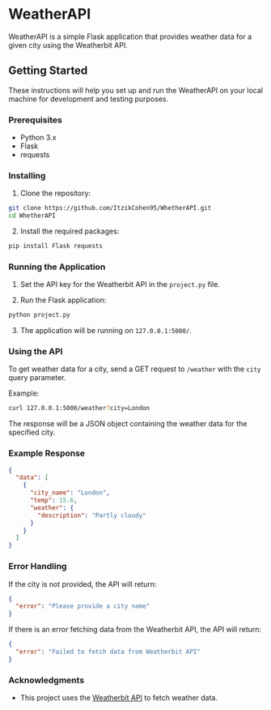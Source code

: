 # WeatherAPI

WeatherAPI is a simple Flask application that provides weather data for a given city using the Weatherbit API.

## Getting Started

These instructions will help you set up and run the WeatherAPI on your local machine for development and testing purposes.

### Prerequisites

- Python 3.x
- Flask
- requests

### Installing

1. Clone the repository:

```bash
git clone https://github.com/ItzikCohen95/WhetherAPI.git
cd WhetherAPI
```

2. Install the required packages:

```bash
pip install Flask requests
```

### Running the Application

1. Set the API key for the Weatherbit API in the `project.py` file.

2. Run the Flask application:

```bash
python project.py
```

3. The application will be running on `127.0.0.1:5000/`.

### Using the API

To get weather data for a city, send a GET request to `/weather` with the `city` query parameter.

Example:

```bash
curl 127.0.0.1:5000/weather?city=London
```

The response will be a JSON object containing the weather data for the specified city.

### Example Response

```json
{
  "data": [
    {
      "city_name": "London",
      "temp": 15.6,
      "weather": {
        "description": "Partly cloudy"
      }
    }
  ]
}
```

### Error Handling

If the city is not provided, the API will return:

```json
{
  "error": "Please provide a city name"
}
```

If there is an error fetching data from the Weatherbit API, the API will return:

```json
{
  "error": "Failed to fetch data from Weatherbit API"
}
```


### Acknowledgments

- This project uses the [Weatherbit API](https://www.weatherbit.io/api) to fetch weather data.
